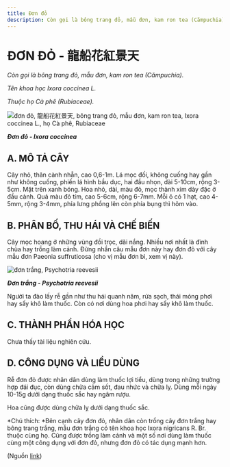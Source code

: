 ```yaml
---
title: Đơn đỏ
description: Còn gọi là bông trang đỏ, mẫu đơn, kam ron tea (Cămpuchia). Tên khoa học Ixora coccinea L. Thuộc họ Cà phê (Rubiaceae).
---
```

# ĐƠN ĐỎ - 龍船花紅景天

*Còn gọi là bông trang đỏ, mẫu đơn, kam ron tea (Cămpuchia).*

*Tên khoa học Ixora coccinea L.*

*Thuộc họ Cà phê (Rubiaceae).*

![đơn đỏ, 龍船花紅景天, bông trang đỏ, mẫu đơn, kam ron tea, Ixora coccinea L., họ Cà phê, Rubiaceae](/imgs/do-tat-loi/ctvvtvn/don-do.jpg)

***Đơn đỏ - Ixora coccinea***

## A. MÔ TẢ CÂY

Cây nhỏ, thân cành nhẵn, cao 0,6-1m. Lá mọc đối, không cuống hay gần như không cuống, phiến lá hình bầu dục, hai đầu nhọn, dài 5-10cm, rộng 3-5cm. Mặt trên xanh bóng. Hoa nhỏ, dài, màu đỏ, mọc thành xim dày đặc ở đầu cành. Quả màu đỏ tím, cao 5-6cm, rộng 6-7mm. Mỗi ô có 1 hạt, cao 4-5mm, rộng 3-4mm, phía lưng phồng lên còn phía bụng thì hõm vào.

## B. PHÂN BỐ, THU HÁI VÀ CHẾ BIẾN

Cây mọc hoang ở những vùng đồi trọc, dãi nắng. Nhiều nơi nhất là đình chùa hay trồng làm cảnh. Đừng nhần câu mẫu đơn này hay đơn đỏ với cây mẫu đơn Paeonia suffruticosa (cho vị mẫu đơn bì, xem vị này).

![đơn trắng, Psychotria reevesii](/imgs/do-tat-loi/ctvvtvn/don-do-2.jpg)

***Đơn trắng - Psychotria reevesii***

Người ta đào lấy rễ gần như thu hái quanh năm, rửa sạch, thái mỏng phơi hay sấy khô làm thuốc. Còn có nơi dùng hoa phơi hay sấy khô làm thuốc.

## C. THÀNH PHẦN HÓA HỌC

Chưa thấy tài liệu nghiên cứu.

## D. CÔNG DỤNG VÀ LIỀU DÙNG

Rễ đơn đỏ được nhân dân dùng làm thuốc lợi tiểu, dùng trong những trường hợp đái đục, còn dùng chữa cảm sốt, đau nhức và chữa lỵ. Dùng mỗi ngày 10-15g dưới dạng thuốc sắc hay ngâm rượu.

Hoa cũng được dùng chữa lỵ dưới dạng thuốc sắc.

*Chú thích: *Bên cạnh cây đơn đỏ, nhân dân còn trồng cây đơn trắng hay bông trang trắng, mẫu đơn trắng có tên khoa học Ixora nigricans R. Br. thuộc cùng họ. Cũng được trồng làm cảnh và một số nơi dùng làm thuốc cùng một công dụng với đơn đỏ, nhưng đơn đỏ có tác dụng mạnh hơn.

(Nguồn <a href="http://www.thuocvuonnha.com/nhung-cay-thuoc-va-vi-thuoc-viet-nam/ket-qua-tra-cuu/don-do" target="_blank">link</a>)
